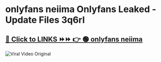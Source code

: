 
 # onlyfans neiima Onlyfans Leaked - Update Files 3q6rl

## <h2><a href="https://clipsfans.com/onlyfans_neiima&ref=git">🔗 Click to LINKS ⏩⏩ 👉 🟢 onlyfans neiima </a></h2>

<a href="https://clipsfans.com/onlyfans_neiima&ref=git" rel="nofollow" data-target="animated-image.originalLink"><img src="https://i.ibb.co.com/xMMVF88/686577567.gif" alt="Viral Video Original" style="max-width: 100%; display: inline-block;" data-target="animated-image.originalImage"></a>

